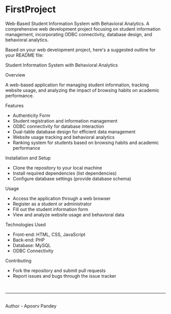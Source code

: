 # FirstProject
Web-Based Student Information System with Behavioral Analytics.  A comprehensive web development project focusing on student information management, incorporating ODBC connectivity, database design, and behavioral analytics.



Based on your web development project, here's a suggested outline for your README file:

Student Information System with Behavioral Analytics

Overview

A web-based application for managing student information, tracking website usage, and analyzing the impact of browsing habits on academic performance.

Features
- Authenticity Form
- Student registration and information management
- ODBC connectivity for database interaction
- Dual-table database design for efficient data management
- Website usage tracking and behavioral analytics
- Ranking system for students based on browsing habits and academic performance

Installation and Setup

- Clone the repository to your local machine
- Install required dependencies (list dependencies)
- Configure database settings (provide database schema)

Usage

- Access the application through a web browser
- Register as a student or administrator
- Fill out the student information form
- View and analyze website usage and behavioral data

Technologies Used

- Front-end: HTML, CSS, JavaScript
- Back-end: PHP
- Database: MySQL
- ODBC Connectivity

Contributing

- Fork the repository and submit pull requests
- Report issues and bugs through the issue tracker

<br>
<hr>
<br>
Author - Apoorv Pandey
